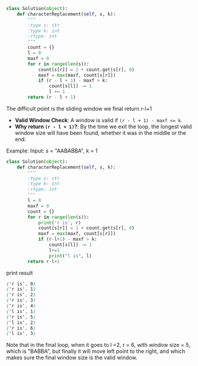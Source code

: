 ```python
class Solution(object):
    def characterReplacement(self, s, k):
        """
        :type s: str
        :type k: int
        :rtype: int
        """
        count = {}
        l = 0
        maxf = 0
        for r in range(len(s)):
            count[s[r]] = 1 + count.get(s[r], 0)
            maxf = max(maxf, count[s[r]])
            if (r - l + 1) - maxf > k:
                count[s[l]] -= 1
                l += 1
        return (r - l + 1)
```
The difficult point is the sliding window we final return r-l+1
-   **Valid Window Check**: A window is valid if `(r - l + 1) - maxf <= k`.
-   **Why return `(r - l + 1)`?**: By the time we exit the loop, the longest valid window size will have been found, whether it was in the middle or the end.


Example: 
Input: s = "AABABBA", k = 1

```python
class Solution(object):
    def characterReplacement(self, s, k):
        """
        :type s: str
        :type k: int
        :rtype: int
        """
        l = 0
        maxf = 0
        count = {}
        for r in range(len(s)):
            print('r is', r)
            count[s[r]] = 1 + count.get(s[r], 0)
            maxf = max(maxf, count[s[r]])
            if (r-l+1) - maxf > k:
                count[s[l]] -= 1
                l+=1
                print("l is", l)
        return r-l+1
```
print result
```css
('r is', 0)
('r is', 1)
('r is', 2)
('r is', 3)
('r is', 4)
('l is', 1)
('r is', 5)
('l is', 2)
('r is', 6)
('l is', 3)
```
Note that in the final loop, when it goes to l =2, r = 6, with window size = 5, which is "BABBA", but finally it will move left point to the right, and which makes sure the final window size is the valid window.
